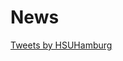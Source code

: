 # News

<a class="twitter-timeline" href="https://twitter.com/HSUHamburg?ref_src=twsrc%5Etfw">Tweets by HSUHamburg</a> <script async src="https://platform.twitter.com/widgets.js" charset="utf-8"></script>
